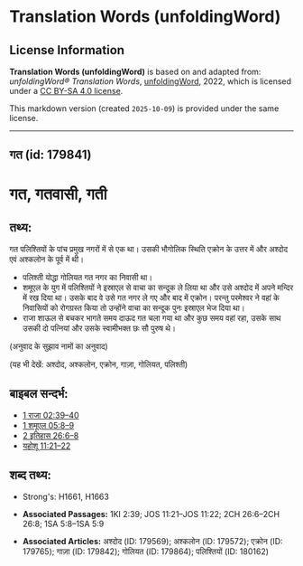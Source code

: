 # Translation Words (unfoldingWord)

## License Information

**Translation Words (unfoldingWord)** is based on and adapted from: _unfoldingWord® Translation Words_, [unfoldingWord](https://unfoldingword.org/utw), 2022, which is licensed under a [CC BY-SA 4.0 license](https://creativecommons.org/licenses/by-sa/4.0/legalcode.en).

This markdown version (created `2025-10-09`) is provided under the same license.



--------------------------------

## गत (id: 179841)

गत, गतवासी, गती
===============

तथ्य:
-----

गत पलिश्तियों के पांच प्रमुख नगरों में से एक था। उसकी भौगोलिक स्थिति एक्रोन के उत्तर में और अश्दोद एवं अश्कलोन के पूर्व में थी।

* पलिश्ती योद्धा गोलियत गत नगर का निवासी था।
* शमूएल के युग में पलिश्तियों ने इस्राएल से वाचा का सन्दूक ले लिया था और उसे अश्दोद में अपने मन्दिर में रख दिया था। उसके बाद वे उसे गत नगर ले गए और बाद में एक्रोन। परन्तु परमेश्वर ने वहां के निवासियों को रोगग्रस्त किया तो उन्होंने वाचा का सन्दूक पुनः इस्राएल भेज दिया था।
* राजा शाऊल से बचकर भागते समय दाऊद गत चला गया था और कुछ समय वहां रहा, उसके साथ उसकी दो पत्नियां और उसके स्वामीभक्त छः सौ पुरुष थे।

(अनुवाद के सुझाव नामों का अनुवाद)

(यह भी देखें: अश्दोद, अश्कलोन, एक्रोन, गाज़ा, गोलियत, पलिश्ती)

बाइबल सन्दर्भ:
--------------

* [1 राजा 02:39–40](https://ref.ly/1Kgs0:0)
* [1 शमूएल 05:8–9](https://ref.ly/1Sam0:0)
* [2 इतिहास 26:6–8](https://ref.ly/2Chr0:0)
* [यहोशू 11:21–22](https://ref.ly/Josh11:21-Josh11:22)

शब्द तथ्य:
----------

* Strong's: H1661, H1663

* **Associated Passages:** 1KI 2:39; JOS 11:21–JOS 11:22; 2CH 26:6–2CH 26:8; 1SA 5:8–1SA 5:9
* **Associated Articles:** अश्दोद (ID: 179569); अश्कलोन (ID: 179572); एक्रोन (ID: 179765); गाज़ा (ID: 179842); गोलियत (ID: 179864); पलिश्तियों (ID: 180162)

